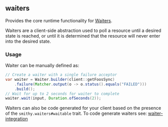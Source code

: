 ## waiters
Provides the core runtime functionality for [Waiters](https://smithy.io/2.0/additional-specs/waiters.html#waiters). 

Waiters are a client-side abstraction used to poll a resource until a desired state is reached, 
or until it is determined that the resource will never enter into the desired state.

### Usage
Waiter can be manually defined as:
```java
// Create a waiter with a single failure acceptor
var waiter = Waiter.builder(client::getFoosSync)
    .failure(Matcher.output(o -> o.status().equals("FAILED")))
    .build();
// Wait for up to 2 seconds for waiter to complete
waiter.wait(input, Duration.ofSeconds(2));
```

Waiters can also be code generated for your client based on the presence of the `smithy.waiters#waitable` trait.
To code generate waiters see: [waiter-integration](../../codegen/integrations/waiters-codegen)

